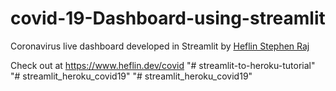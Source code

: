 # covid-19-Dashboard-using-streamlit

Coronavirus live dashboard developed in Streamlit by <a href="https://www.heflin.dev/">Heflin Stephen Raj</a>

Check out at https://www.heflin.dev/covid
"# streamlit-to-heroku-tutorial" 
"# streamlit_heroku_covid19" 
"# streamlit_heroku_covid19" 
